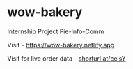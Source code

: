 # wow-bakery
Internship Project Pie-Info-Comm

Visit - https://wow-bakery.netlify.app

Visit for live order data - [shorturl.at/celsY](http://shorturl.at/celsY)
